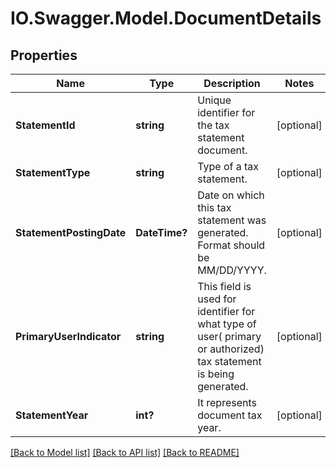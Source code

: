# IO.Swagger.Model.DocumentDetails
## Properties

Name | Type | Description | Notes
------------ | ------------- | ------------- | -------------
**StatementId** | **string** | Unique identifier for the tax statement document. | [optional] 
**StatementType** | **string** | Type of a tax statement. | [optional] 
**StatementPostingDate** | **DateTime?** | Date on which this tax statement was generated. Format should be MM/DD/YYYY. | [optional] 
**PrimaryUserIndicator** | **string** | This field is used for identifier for what type of user( primary or authorized) tax statement is being generated. | [optional] 
**StatementYear** | **int?** | It represents document tax year. | [optional] 

[[Back to Model list]](../README.md#documentation-for-models) [[Back to API list]](../README.md#documentation-for-api-endpoints) [[Back to README]](../README.md)

